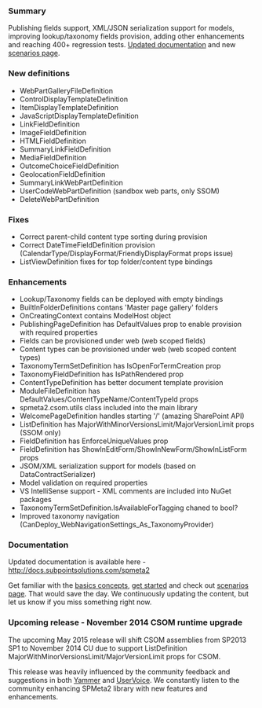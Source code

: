 ﻿<properties
	pageTitle="SPMeta2 1.1.80, Apr 2015"
    pageName="spmeta2-v1180"
    parentPageId="3761"
/>

### Summary
Publishing fields support, XML/JSON serialization support for models, improving lookup/taxonomy fields provision, adding other enhancements and reaching 400+ regression tests. [Updated documentation](http://docs.subpointsolutions.com/spmeta2/) and new [scenarios page](http://docs.subpointsolutions.com/spmeta2/scenarios/). 

### New definitions
* WebPartGalleryFileDefinition
* ControlDisplayTemplateDefinition
* ItemDisplayTemplateDefinition
* JavaScriptDisplayTemplateDefinition
* LinkFieldDefinition
* ImageFieldDefinition
* HTMLFieldDefinition
* SummaryLinkFieldDefinition
* MediaFieldDefinition
* OutcomeChoiceFieldDefinition
* GeolocationFieldDefinition
* SummaryLinkWebPartDefinition
* UserCodeWebPartDefinition (sandbox web parts, only SSOM)
* DeleteWebPartDefinition 

### Fixes
* Correct parent-child content type sorting during provision
* Correct DateTimeFieldDefinition provision (CalendarType/DisplayFormat/FriendlyDisplayFormat props issue)
* ListViewDefinition fixes for top folder/content type bindings

### Enhancements
* Lookup/Taxonomy fields can be deployed with empty bindings
* BuiltInFolderDefinitions contans 'Master page gallery' folders
* OnCreatingContext contains ModelHost object
* PublishingPageDefinition has DefaultValues prop to enable provision with required properties
* Fields can be provisioned under web (web scoped fields)
* Content types can be provisioned under web (web scoped content types)
* TaxonomyTermSetDefinition has IsOpenForTermCreation prop
* TaxonomyFieldDefinition has IsPathRendered prop
* ContentTypeDefinition has better document template provision
* ModuleFileDefinition has DefaultValues/ContentTypeName/ContentTypeId props
* spmeta2.csom.utils class included into the main library
* WelcomePageDefinition handles starting '/' (amazing SharePoint API) 
* ListDefinition has MajorWithMinorVersionsLimit/MajorVersionLimit props (SSOM only)
* FieldDefinition has EnforceUniqueValues prop
* FieldDefinition has ShowInEditForm/ShowInNewForm/ShowInListForm props
* JSOM/XML serialization support for models (based on DataContractSerializer)
* Model validation on required properties 
* VS IntelliSense support - XML comments are included into NuGet packages
* TaxonomyTermSetDefinition.IsAvailableForTagging chaned to bool?
* Improved taxonomy navigation (CanDeploy_WebNavigationSettings_As_TaxonomyProvider)

### Documentation
Updated documentation is available here - http://docs.subpointsolutions.com/spmeta2

Get familiar with the [basics concepts](http://docs.subpointsolutions.com/spmeta2/), [get started](http://docs.subpointsolutions.com/spmeta2/basics/getting-started/) and check out [scenarios page](http://docs.subpointsolutions.com/spmeta2/scenarios/). That would save the day. We continuously updating the content, but let us know if you miss something right now.

### Upcoming release - November 2014 CSOM runtime upgrade
The upcoming May 2015 release will shift CSOM assemblies from SP2013 SP1 to November 2014 CU due to support ListDefinition MajorWithMinorVersionsLimit/MajorVersionLimit props for CSOM. 

This release was heavily influenced by the community feedback and suggestions in both [Yammer](https://www.yammer.com/spmeta2feedback) and [UserVoice](https://subpointsolutions.uservoice.com). We constantly listen to the community enhancing SPMeta2 library with new features and enhancements.
